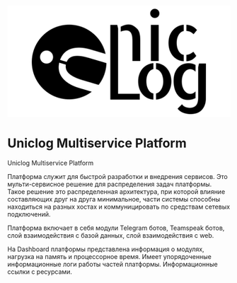![Alt text](icon.svg?raw=true "Uniclog Multiservice Platform")
# Uniclog Multiservice Platform 

Uniclog Multiservice Platform

Платформа служит для быстрой разработки и внедрения сервисов. Это мульти-сервисное решение для распределения задач платформы. Такое решение это распределенная архитектура, при которой влияние составляющих друг на друга минимальное, части системы способны находиться на разных хостах и коммуницировать по средствам сетевых подключений.

Платформа включает в себя модули Telegram ботов, Teamspeak ботов, слой взаимодействия с базой данных, слой взаимодействия с web.

На Dashboard платформы представлена информация о модулях, нагрузка на память и процессорное время. Имеет упорядоченные информационные логи работы частей платформы. Информационные ссылки с ресурсами.

